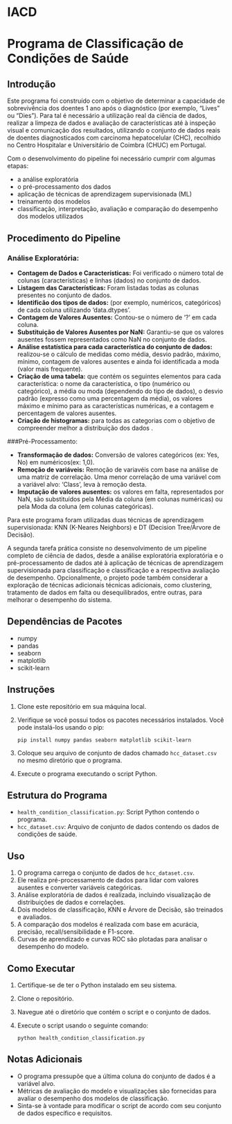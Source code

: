 # IACD

# Programa de Classificação de Condições de Saúde

## Introdução
Este programa foi construído com o objetivo de determinar a capacidade de sobrevivência dos doentes 1 ano após o diagnóstico (por exemplo, “Lives” ou “Dies”). Para tal é necessário a utilização real da ciência de dados, realizar a limpeza de dados e avaliação de características até à inspeção visual e comunicação dos resultados, utilizando o conjunto de dados reais de doentes diagnosticados com carcinoma hepatocelular (CHC), recolhido no Centro Hospitalar e Universitário de Coimbra (CHUC) em Portugal. 

Com o desenvolvimento do pipeline foi necessário cumprir com algumas etapas: 
 - a análise exploratória
 - o pré-processamento dos dados
 - aplicação de técnicas de aprendizagem supervisionada (ML)
 - treinamento dos modelos
 - classificação, interpretação, avaliação e comparação do desempenho dos modelos utilizados


## Procedimento do Pipeline

### Análise Exploratória:
 - **Contagem de Dados e Características:** Foi verificado o número total de colunas (características) e linhas (dados) no conjunto de dados.
 - **Listagem das Características:** Foram listadas todas as colunas presentes no conjunto de dados.
 - **Identificão dos tipos de dados:** (por exemplo, numéricos, categóricos) de cada coluna utilizando ‘data.dtypes’.
 - **Contagem de Valores Ausentes:** Contou-se o número de ‘?’ em cada coluna.
 - **Substituição de Valores Ausentes por NaN:** Garantiu-se que os valores ausentes fossem representados como NaN no conjunto de dados.
 - **Análise estatística para cada característica do conjunto de dados:** realizou-se o cálculo de medidas como média, desvio padrão, máximo, mínimo, contagem de valores ausentes e ainda foi identificada a moda (valor mais frequente).
 - **Criação de uma tabela:** que contém os seguintes elementos para cada característica: o nome da característica, o tipo (numérico ou categórico), a média ou moda (dependendo do tipo de dados), o desvio padrão (expresso como uma percentagem da média), os valores máximo e mínimo para as características numéricas, e a contagem e percentagem de valores ausentes.
 - **Criação de histogramas:** para todas as categorias com o objetivo de compreender melhor a distribuição dos dados .

###Pré-Processamento:
 - **Transformação de dados:** Conversão de valores categóricos (ex: Yes, No) em numéricos(ex: 1,0).
 - **Remoção de variáveis:** Remoção de variavéis com base na análise de uma matriz de correlação. Uma menor correlação de uma variável com a variável alvo: ‘Class’, leva à remoção desta.
 - **Imputação de valores ausentes:** os valores em falta, representados por NaN, são substituídos pela Média da coluna (em colunas numéricas)
ou pela Moda da coluna (em colunas categóricas).



Para este programa foram utilizadas duas técnicas de aprendizagem supervisionada: KNN (K-Neares Neighbors) e DT (Decision Tree/Árvore de Decisão). 



A segunda tarefa prática consiste no desenvolvimento de um pipeline completo de ciência de dados, desde a análise exploratória
exploratória e o pré-processamento de dados até à aplicação de técnicas de aprendizagem supervisionada para classificação e
classificação e a respectiva avaliação de desempenho. Opcionalmente, o projeto pode também considerar a exploração de técnicas adicionais
técnicas adicionais, como clustering, tratamento de dados em falta ou desequilibrados, entre outras, para melhorar o
desempenho do sistema.




## Dependências de Pacotes
- numpy
- pandas
- seaborn
- matplotlib
- scikit-learn

## Instruções
1. Clone este repositório em sua máquina local.
2. Verifique se você possui todos os pacotes necessários instalados. Você pode instalá-los usando o pip:

    ```
    pip install numpy pandas seaborn matplotlib scikit-learn
    ```
3. Coloque seu arquivo de conjunto de dados chamado `hcc_dataset.csv` no mesmo diretório que o programa.
4. Execute o programa executando o script Python.

## Estrutura do Programa
- `health_condition_classification.py`: Script Python contendo o programa.
- `hcc_dataset.csv`: Arquivo de conjunto de dados contendo os dados de condições de saúde.

## Uso
1. O programa carrega o conjunto de dados de `hcc_dataset.csv`.
2. Ele realiza pré-processamento de dados para lidar com valores ausentes e converter variáveis categóricas.
3. Análise exploratória de dados é realizada, incluindo visualização de distribuições de dados e correlações.
4. Dois modelos de classificação, KNN e Árvore de Decisão, são treinados e avaliados.
5. A comparação dos modelos é realizada com base em acurácia, precisão, recall/sensibilidade e F1-score.
6. Curvas de aprendizado e curvas ROC são plotadas para analisar o desempenho do modelo.

## Como Executar
1. Certifique-se de ter o Python instalado em seu sistema.
2. Clone o repositório.
3. Navegue até o diretório que contém o script e o conjunto de dados.
4. Execute o script usando o seguinte comando:

    ```
    python health_condition_classification.py
    ```

## Notas Adicionais
- O programa pressupõe que a última coluna do conjunto de dados é a variável alvo.
- Métricas de avaliação do modelo e visualizações são fornecidas para avaliar o desempenho dos modelos de classificação.
- Sinta-se à vontade para modificar o script de acordo com seu conjunto de dados específico e requisitos.


